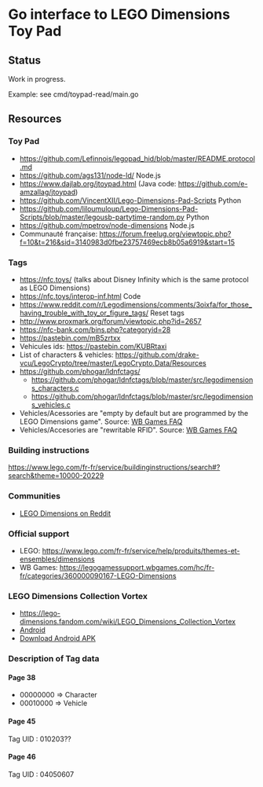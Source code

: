 # Go interface to LEGO Dimensions Toy Pad

## Status

Work in progress.

Example: see cmd/toypad-read/main.go

## Resources

### Toy Pad
* https://github.com/Lefinnois/legopad_hid/blob/master/README.protocol.md
* https://github.com/ags131/node-ld/ Node.js
* https://www.dajlab.org/jtoypad.html (Java code: https://github.com/e-amzallag/jtoypad)
* https://github.com/VincentXII/Lego-Dimensions-Pad-Scripts Python
* https://github.com/liloumuloup/Lego-Dimensions-Pad-Scripts/blob/master/legousb-partytime-random.py Python
* https://github.com/mpetrov/node-dimensions Node.js
* Communauté française: https://forum.freelug.org/viewtopic.php?f=10&t=216&sid=3140983d0fbe23757469ecb8b05a6919&start=15

### Tags
* https://nfc.toys/ (talks about Disney Infinity which is the same protocol as LEGO Dimensions)
* https://nfc.toys/interop-inf.html Code
* https://www.reddit.com/r/Legodimensions/comments/3oixfa/for_those_having_trouble_with_toy_or_figure_tags/ Reset tags
* http://www.proxmark.org/forum/viewtopic.php?id=2657
* https://nfc-bank.com/bins.php?categoryid=28
* https://pastebin.com/mB5zrtxx
* Vehicules ids: https://pastebin.com/KUBRtaxi
* List of characters & vehicles: https://github.com/drake-vcu/LegoCrypto/tree/master/LegoCrypto.Data/Resources
* https://github.com/phogar/ldnfctags/
    * https://github.com/phogar/ldnfctags/blob/master/src/legodimensions_characters.c
    * https://github.com/phogar/ldnfctags/blob/master/src/legodimensions_vehicles.c
* Vehicles/Acessories are "empty by default but are programmed by the LEGO Dimensions game". Source: [WB Games FAQ](https://legogamessupport.wbgames.com/hc/fr-fr/articles/360001217048-Comment-reprogrammer-votre-Toy-Tag-de-v%C3%A9hicule-ou-d-accessoire-LEGO-)
* Vehicles/Accesories are "rewritable RFID". Source: [WB Games FAQ](https://legogamessupport.wbgames.com/hc/fr-fr/articles/360001216968-Comment-fonctionnent-les-Toy-Tags-et-les-am%C3%A9liorations-de-gadgets-et-de-v%C3%A9hicules-)

### Building instructions
https://www.lego.com/fr-fr/service/buildinginstructions/search#?search&theme=10000-20229

### Communities
* [LEGO Dimensions on Reddit](https://www.reddit.com/r/Legodimensions/)

### Official support
* LEGO: https://www.lego.com/fr-fr/service/help/produits/themes-et-ensembles/dimensions
* WB Games: https://legogamessupport.wbgames.com/hc/fr-fr/categories/360000090167-LEGO-Dimensions

### LEGO Dimensions Collection Vortex
* https://lego-dimensions.fandom.com/wiki/LEGO_Dimensions_Collection_Vortex
* [Android](https://play.google.com/store/apps/details?id=com.wb.lego.dimensions)
* [Download Android APK](https://apkpure.com/lego%C2%AE-dimensions%E2%84%A2/com.wb.lego.dimensions)




### Description of Tag data
#### Page 38
* 00000000 => Character
* 00010000 => Vehicle

#### Page 45
Tag UID : 010203??
#### Page 46
Tag UID : 04050607